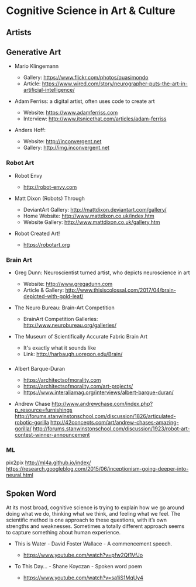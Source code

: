 # Cognitive Science in Art & Culture

## Artists





## Generative Art

- Mario Klingemann
    - Gallery: https://www.flickr.com/photos/quasimondo
    - Article: https://www.wired.com/story/neurographer-puts-the-art-in-artificial-intelligence/

- Adam Ferriss: a digital artist, often uses code to create art
    - Website: https://www.adamferriss.com
    - Interview: http://www.itsnicethat.com/articles/adam-ferriss

- Anders Hoff:
    - Website: http://inconvergent.net
    - Gallery: http://img.inconvergent.net

### Robot Art

- Robot Envy
    - http://robot-envy.com

- Matt Dixon (Robots)
    Through
    - DeviantArt Gallery: http://mattdixon.deviantart.com/gallery/
    - Home Website: http://www.mattdixon.co.uk/index.htm
    - Website Gallery: http://www.mattdixon.co.uk/gallery.htm

- Robot Created Art!
    - https://robotart.org

### Brain Art

- Greg Dunn: Neuroscientist turned artist, who depicts neuroscience in art
    - Website: http://www.gregadunn.com
    - Article & Gallery: http://www.thisiscolossal.com/2017/04/brain-depicted-with-gold-leaf/

- The Neuro Bureau: Brain-Art Competition
    - BrainArt Competition Galleries: http://www.neurobureau.org/galleries/

- The Museum of Scientifically Accurate Fabric Brain Art
    - It's exactly what it sounds like
    - Link: http://harbaugh.uoregon.edu/Brain/




###

- Albert Barque-Duran
    - https://architectsofmorality.com
    - https://architectsofmorality.com/art-projects/
    - https://www.interaliamag.org/interviews/albert-barque-duran/


- Andrew Chase
    http://www.andrewchase.com/index.php?p_resource=furnishings
    http://forums.stanwinstonschool.com/discussion/1826/articulated-robotic-gorilla
    http://42concepts.com/art/andrew-chases-amazing-gorilla/
    http://forums.stanwinstonschool.com/discussion/1923/robot-art-contest-winner-announcement



### ML

pix2pix
http://ml4a.github.io/index/
https://research.googleblog.com/2015/06/inceptionism-going-deeper-into-neural.html

## Spoken Word

At its most broad, cognitive science is trying to explain how we go around doing what we do, thinking what we think, and feeling what we feel. The scientific method is one approach to these questions, with it’s own strengths and weaknesses. Sometimes a totally different approach seems to capture something about human experience.

- This is Water - David Foster Wallace - A commencement speech.
    - https://www.youtube.com/watch?v=pfw2Qf1VfJo

- To This Day… - Shane Koyczan - Spoken word poem
    - https://www.youtube.com/watch?v=sa1iS1MqUy4